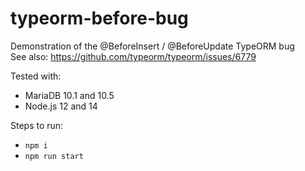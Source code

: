 # typeorm-before-bug
Demonstration of the @BeforeInsert / @BeforeUpdate TypeORM bug  
See also: https://github.com/typeorm/typeorm/issues/6779

Tested with:
- MariaDB 10.1 and 10.5
- Node.js 12 and 14

Steps to run:
- `npm i`
- `npm run start`
